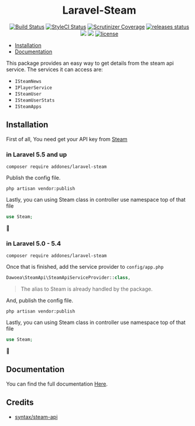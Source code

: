 <h1 align="center">Laravel-Steam</h1>

<p align="center">
    <a href="https://travis-ci.com/addones/Laravel-Steam"><img src="https://travis-ci.com/addones/Laravel-Steam.svg?branch=master" alt="Build Status"></a>
    <a href="https://github.styleci.io/repos/137112887"><img src="https://github.styleci.io/repos/137112887/shield" alt="StyleCI Status"></a>
    <a href="https://scrutinizer-ci.com/g/addones/Laravel-Steam"><img src="https://img.shields.io/scrutinizer/coverage/g/addones/Laravel-Steam.svg?style=flat-square" alt="Scrutinizer Coverage"></a>
    <a href="https://github.com/addones/Laravel-Steam/releases"><img src="https://img.shields.io/github/release/addones/Laravel-Steam.svg?style=flat-square" alt="releases status"></a>
    <a href="https://packagist.org/packages/addones/Laravel-Steam"><img src="https://img.shields.io/packagist/v/addones/Laravel-Steam.svg?style=flat-square"></a>
    <a href="https://packagist.org/packages/addones/Laravel-Steam"><img src="https://poser.pugx.org/addones/laravel-steam/downloads?format=flat-square"></a>
    <a href="https://github.com/addones/Laravel-Steam/blob/master/LICENSE"><img src="https://img.shields.io/github/license/addones/Laravel-Steam.svg?style=flat-square" alt="license"></a>
</p>

- [Installation](#installation)
- [Documentation](#documentation)

This package provides an easy way to get details from the steam api service.  The services it can access are:

- `ISteamNews`
- `IPlayerService`
- `ISteamUser`
- `ISteamUserStats`
- `ISteamApps`

## Installation

First of all, You need get your API key from [Steam](https://steamcommunity.com/dev/apikey)

### in Laravel 5.5 and up

```
composer require addones/laravel-steam
```

Publish the config file.

```
php artisan vendor:publish
```

Lastly, you can using Steam class in controller use namespace top of that file

```php
use Steam;
```

🎉

### in Laravel 5.0 - 5.4

```
composer require addones/laravel-steam
```

Once that is finished, add the service provider to `config/app.php`

```php
Dawoea\SteamApi\SteamApiServiceProvider::class,
```

> The alias to Steam is already handled by the package.

And, publish the config file.

```
php artisan vendor:publish
```

Lastly, you can using Steam class in controller use namespace top of that file

```php
use Steam;
```

🎉

## Documentation

You can find the full documentation [Here](https://github.com/addones/Laravel-Steam/wiki).

## Credits
- [syntax/steam-api](https://github.com/syntaxerrors/Steam)
